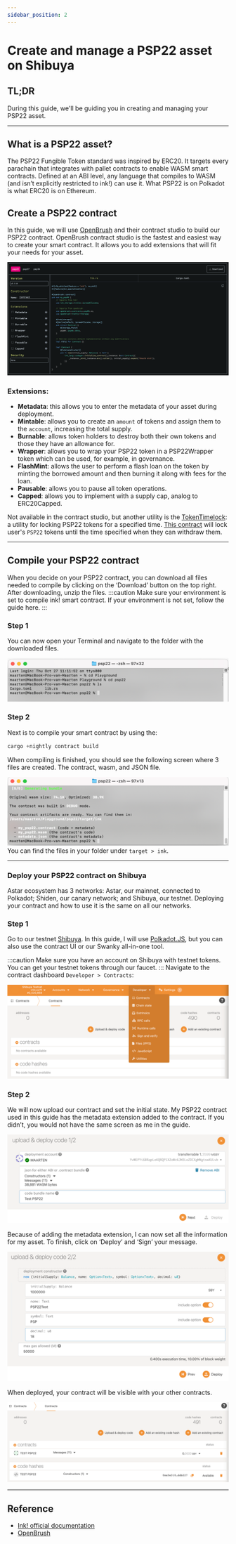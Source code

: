```yaml
---
sidebar_position: 2
---
```


# Create and manage a PSP22 asset on Shibuya
## TL;DR
During this guide, we'll be guiding you in creating and managing your PSP22 asset. 

---

## What is a PSP22 asset?
The PSP22 Fungible Token standard was inspired by ERC20. It targets every parachain that integrates with pallet contracts to enable WASM smart contracts. Defined at an ABI level, any language that compiles to WASM (and isn’t explicitly restricted to ink!) can use it. What PSP22 is on Polkadot is what ERC20 is on Ethereum.

## Create a PSP22 contract
In this guide, we will use [OpenBrush](https://openbrush.io/) and their contract studio to build our PSP22 contract. OpenBrush contract studio is the fastest and easiest way to create your smart contract. It allows you to add extensions that will fit your needs for your asset.

![01](img/01.png)

### Extensions:

- **Metadata**: this allows you to enter the metadata of your asset during deployment.
- **Mintable**: allows you to create an `amount` of tokens and assign them to the `account`, increasing the total supply.
- **Burnable**: allows token holders to destroy both their own tokens and those they have an allowance for.
- **Wrapper**: allows you to wrap your PSP22 token in a PSP22Wrapper token which can be used, for example, in governance.
- **FlashMint**: allows the user to perform a flash loan on the token by minting the borrowed amount and then burning it along with fees for the loan.
- **Pausable**: allows you to pause all token operations.
- **Capped**: allows you to implement with a supply cap, analog to ERC20Capped.

Not available in the contract studio, but another utility is the [TokenTimelock](https://docs.openbrush.io/smart-contracts/psp22/utils/token-timelock): a utility for locking PSP22 tokens for a specified time. [This contract](https://docs.openbrush.io/smart-contracts/psp22/utils/token-timelock) will lock user's `PSP22` tokens until the time specified when they can withdraw them.

---

## Compile your PSP22 contract
When you decide on your PSP22 contract, you can download all files needed to compile by clicking on the ‘Download’ button on the top right. After downloading, unzip the files.
:::caution
Make sure your environment is set to compile ink! smart contract. If your environment is not set, follow the guide here.
:::
### Step 1
You can now open your Terminal and navigate to the folder with the downloaded files.

![02](img/02.png)

### Step 2
Next is to compile your smart contract by using the:

```rust
cargo +nightly contract build
```
When compiling is finished, you should see the following screen where 3 files are created. The contract, wasm, and JSON file.

![03](img/03.png)
You can find the files in your folder under `target > ink`.

---

### Deploy your PSP22 contract on Shibuya
Astar ecosystem has 3 networks: Astar, our mainnet, connected to Polkadot; Shiden, our canary network; and Shibuya, our testnet. Deploying your contract and how to use it is the same on all our networks. 

### Step 1
Go to our testnet [Shibuya](https://polkadot.js.org/apps/?rpc=wss%3A%2F%2Frpc.shibuya.astar.network#/accounts). In this guide, I will use [Polkadot.JS](https://polkadot.js.org/apps/?rpc=wss%3A%2F%2Frpc.shibuya.astar.network#/accounts), but you can also use the contract UI or our Swanky all-in-one tool.

:::caution
Make sure you have an account on Shibuya with testnet tokens. You can get your testnet tokens through our faucet.
:::
Navigate to the contract dashboard `Developer > Contracts`:

![04](img/04.png)

### Step 2
We will now upload our contract and set the initial state. My PSP22 contract used in this guide has the metadata extension added to the contract. If you didn’t, you would not have the same screen as me in the guide.

![05](img/05.png)

Because of adding the metadata extension, I can now set all the information for my asset. To finish, click on ‘Deploy’ and ‘Sign’ your message.

![06](img/06.png)

When deployed, your contract will be visible with your other contracts.

![07](img/07.png)

---

## Reference

- [Ink! official documentation](https://use.ink/)
- [OpenBrush](https://openbrush.io/)